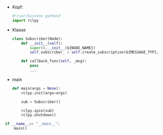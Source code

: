 - Kopf:
	```python
	#!/usr/bin/env python3
	import rclpy
	```
- Klasse
	```python
	class Subscriber(Node):
		def __init__(self):
			super().__init__(${NODE_NAME})
			self.subscriber_ = self.create_subscription(${MESSAGE_TYP}, "${TOPIC_NAME}", self.callback_func, 10)
	
		def callback_func(self, _msg):
			pass
			...
	```
- main
	```python
	def main(args = None):
		rclpy.init(args=args)
	
		sub = Subscriber()
	
		rclpy.spin(sub)
		rclpy.shutdown()
	```

```python
if __name__== "__main__":
	main()
```